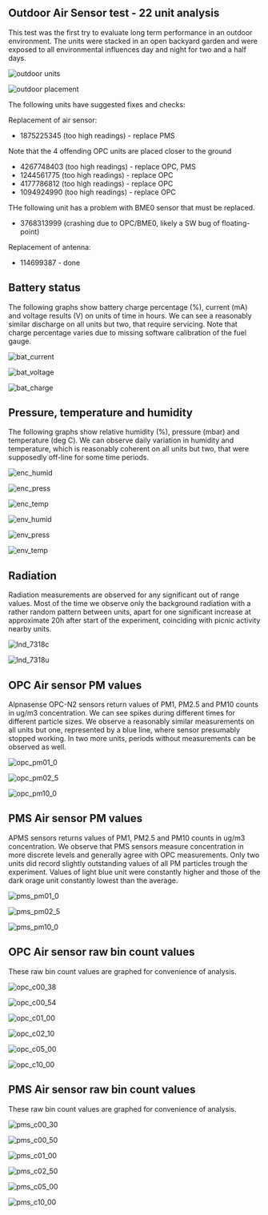 ## Outdoor Air Sensor test - 22 unit analysis

This test was the first try to evaluate long term performance in an outdoor environment. The units were stacked in an open backyard garden and were exposed to all environmental influences day and night for two and a half days.

![outdoor units](solarcast-outdoor.jpg)

![outdoor placement](sensor-placement.png)

The following units have suggested fixes and checks:

Replacement of air sensor:
 * 1875225345 (too high readings) - replace PMS

Note that the 4 offending OPC units are placed closer to the ground
 * 4267748403 (too high readings)  - replace OPC, PMS
 * 1244561775 (too high readings) - replace OPC
 * 4177786812 (too high readings)  - replace OPC
 * 1094924990 (too high readings) - replace OPC
 
 THe following unit has a problem with BME0 sensor that must be replaced.
 * 3768313999 (crashing due to OPC/BME0, likely a SW bug of floating-point) 
 
Replacement of antenna:
 * 114699387 - done

## Battery status
The following graphs show battery charge percentage (%), current (mA) and voltage results (V) on units of time in hours. We can see a reasonably similar discharge on all units but two, that require servicing. Note that charge percentage varies due to missing software calibration of the fuel gauge.

![bat_current](graphs/bat_current.png)

![bat_voltage](graphs/bat_voltage.png)

![bat_charge](graphs/bat_charge.png)


## Pressure, temperature and humidity
The following graphs show relative humidity (%), pressure (mbar) and temperature (deg C). We can observe daily variation in humidity and temperature, which is reasonably coherent on all units but two, that were supposedly off-line for some time periods.    

![enc_humid](graphs/enc_humid.png)

![enc_press](graphs/enc_press.png)

![enc_temp](graphs/enc_temp.png)

![env_humid](graphs/env_humid.png)

![env_press](graphs/env_press.png)

![env_temp](graphs/env_temp.png)

## Radiation
Radiation measurements are observed for any significant out of range values. Most of the time we observe only the background radiation with a rather random pattern between units, apart for one significant increase at approximate 20h after start of the experiment, coinciding with picnic activity nearby units.  

![lnd_7318c](graphs/lnd_7318c.png)

![lnd_7318u](graphs/lnd_7318u.png)

## OPC Air sensor PM values
Alpnasense OPC-N2 sensors return values of PM1, PM2.5 and PM10 counts in ug/m3 concentration. We can see spikes during different times for different particle sizes. We observe a reasonably similar measurements on all units but one, represented by a blue line, where sensor presumably stopped working. In two more units, periods without measurements can be observed as well. 

![opc_pm01_0](graphs/opc_pm01_0.png)

![opc_pm02_5](graphs/opc_pm02_5.png)

![opc_pm10_0](graphs/opc_pm10_0.png)

## PMS Air sensor PM values
APMS sensors returns values of PM1, PM2.5 and PM10 counts in ug/m3 concentration. We observe that PMS sensors measure concentration in more discrete levels and generally agree with OPC measurements. Only two units did record slightly outstanding values of all PM particles trough the experiment. Values of light blue unit were constantly higher and those of the dark orage unit constantly lowest than the average. 

![pms_pm01_0](graphs/pms_pm01_0.png)

![pms_pm02_5](graphs/pms_pm02_5.png)

![pms_pm10_0](graphs/pms_pm10_0.png)

## OPC Air sensor raw bin count values
These raw bin count values are graphed for convenience of analysis.

![opc_c00_38](graphs/opc_c00_38.png)

![opc_c00_54](graphs/opc_c00_54.png)

![opc_c01_00](graphs/opc_c01_00.png)

![opc_c02_10](graphs/opc_c02_10.png)

![opc_c05_00](graphs/opc_c05_00.png)

![opc_c10_00](graphs/opc_c10_00.png)

## PMS Air sensor raw bin count values
These raw bin count values are graphed for convenience of analysis.

![pms_c00_30](graphs/pms_c00_30.png)

![pms_c00_50](graphs/pms_c00_50.png)

![pms_c01_00](graphs/pms_c01_00.png)

![pms_c02_50](graphs/pms_c02_50.png)

![pms_c05_00](graphs/pms_c05_00.png)

![pms_c10_00](graphs/pms_c10_00.png)
